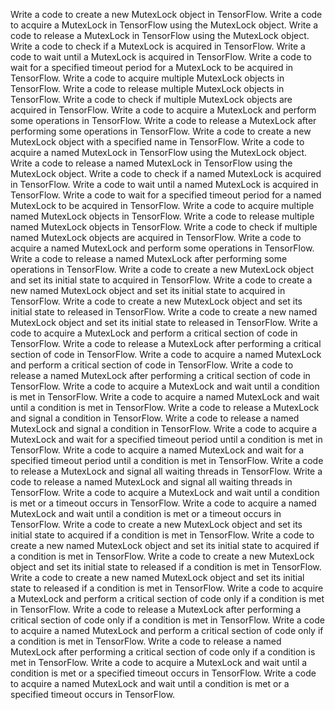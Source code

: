 Write a code to create a new MutexLock object in TensorFlow.
Write a code to acquire a MutexLock in TensorFlow using the MutexLock object.
Write a code to release a MutexLock in TensorFlow using the MutexLock object.
Write a code to check if a MutexLock is acquired in TensorFlow.
Write a code to wait until a MutexLock is acquired in TensorFlow.
Write a code to wait for a specified timeout period for a MutexLock to be acquired in TensorFlow.
Write a code to acquire multiple MutexLock objects in TensorFlow.
Write a code to release multiple MutexLock objects in TensorFlow.
Write a code to check if multiple MutexLock objects are acquired in TensorFlow.
Write a code to acquire a MutexLock and perform some operations in TensorFlow.
Write a code to release a MutexLock after performing some operations in TensorFlow.
Write a code to create a new MutexLock object with a specified name in TensorFlow.
Write a code to acquire a named MutexLock in TensorFlow using the MutexLock object.
Write a code to release a named MutexLock in TensorFlow using the MutexLock object.
Write a code to check if a named MutexLock is acquired in TensorFlow.
Write a code to wait until a named MutexLock is acquired in TensorFlow.
Write a code to wait for a specified timeout period for a named MutexLock to be acquired in TensorFlow.
Write a code to acquire multiple named MutexLock objects in TensorFlow.
Write a code to release multiple named MutexLock objects in TensorFlow.
Write a code to check if multiple named MutexLock objects are acquired in TensorFlow.
Write a code to acquire a named MutexLock and perform some operations in TensorFlow.
Write a code to release a named MutexLock after performing some operations in TensorFlow.
Write a code to create a new MutexLock object and set its initial state to acquired in TensorFlow.
Write a code to create a new named MutexLock object and set its initial state to acquired in TensorFlow.
Write a code to create a new MutexLock object and set its initial state to released in TensorFlow.
Write a code to create a new named MutexLock object and set its initial state to released in TensorFlow.
Write a code to acquire a MutexLock and perform a critical section of code in TensorFlow.
Write a code to release a MutexLock after performing a critical section of code in TensorFlow.
Write a code to acquire a named MutexLock and perform a critical section of code in TensorFlow.
Write a code to release a named MutexLock after performing a critical section of code in TensorFlow.
Write a code to acquire a MutexLock and wait until a condition is met in TensorFlow.
Write a code to acquire a named MutexLock and wait until a condition is met in TensorFlow.
Write a code to release a MutexLock and signal a condition in TensorFlow.
Write a code to release a named MutexLock and signal a condition in TensorFlow.
Write a code to acquire a MutexLock and wait for a specified timeout period until a condition is met in TensorFlow.
Write a code to acquire a named MutexLock and wait for a specified timeout period until a condition is met in TensorFlow.
Write a code to release a MutexLock and signal all waiting threads in TensorFlow.
Write a code to release a named MutexLock and signal all waiting threads in TensorFlow.
Write a code to acquire a MutexLock and wait until a condition is met or a timeout occurs in TensorFlow.
Write a code to acquire a named MutexLock and wait until a condition is met or a timeout occurs in TensorFlow.
Write a code to create a new MutexLock object and set its initial state to acquired if a condition is met in TensorFlow.
Write a code to create a new named MutexLock object and set its initial state to acquired if a condition is met in TensorFlow.
Write a code to create a new MutexLock object and set its initial state to released if a condition is met in TensorFlow.
Write a code to create a new named MutexLock object and set its initial state to released if a condition is met in TensorFlow.
Write a code to acquire a MutexLock and perform a critical section of code only if a condition is met in TensorFlow.
Write a code to release a MutexLock after performing a critical section of code only if a condition is met in TensorFlow.
Write a code to acquire a named MutexLock and perform a critical section of code only if a condition is met in TensorFlow.
Write a code to release a named MutexLock after performing a critical section of code only if a condition is met in TensorFlow.
Write a code to acquire a MutexLock and wait until a condition is met or a specified timeout occurs in TensorFlow.
Write a code to acquire a named MutexLock and wait until a condition is met or a specified timeout occurs in TensorFlow.